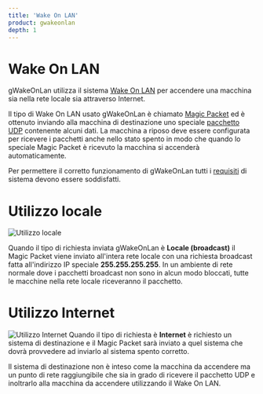 ```yaml
---
title: 'Wake On LAN'
product: gwakeonlan
depth: 1
---
```


# Wake On LAN
gWakeOnLan utilizza il sistema [Wake On LAN](http://en.wikipedia.org/wiki/Wake_on_LAN) per accendere una macchina sia nella rete locale sia attraverso Internet.

Il tipo di Wake On LAN usato gWakeOnLan è chiamato [Magic Packet](http://en.wikipedia.org/wiki/Wake_on_LAN#Magic_packet) ed è ottenuto inviando alla macchina di destinazione uno speciale [pacchetto UDP](http://en.wikipedia.org/wiki/User_Datagram_Protocol) contenente alcuni dati. La macchina a riposo deve essere configurata per ricevere i pacchetti anche nello stato spento in modo che quando lo speciale Magic Packet è ricevuto la macchina si accenderà automaticamente.

Per permettere il corretto funzionamento di gWakeOnLan tutti i [requisiti](requirements) di sistema devono essere soddisfatti.

# Utilizzo locale
![Utilizzo locale](/resources/gwakeonlan/usage/italian/local.png?classes=center)

Quando il tipo di richiesta inviata gWakeOnLan è **Locale (broadcast)** il Magic Packet viene inviato all'intera rete locale con una richiesta broadcast fatta all'indirizzo IP speciale **255.255.255.255**. In un ambiente di rete normale dove i pacchetti broadcast non sono in alcun modo bloccati, tutte le macchine nella rete locale riceveranno il pacchetto.

# Utilizzo Internet
![Utilizzo Internet](/resources/gwakeonlan/usage/italian/internet.png?classes=center)
Quando il tipo di richiesta è **Internet** è richiesto un sistema di destinazione e il Magic Packet sarà inviato a quel sistema che dovrà provvedere ad inviarlo al sistema spento corretto.

Il sistema di destinazione non è inteso come la macchina da accendere ma un punto di rete raggiungibile che sia in grado di ricevere il pacchetto UDP e inoltrarlo alla macchina da accendere utilizzando il Wake On LAN.